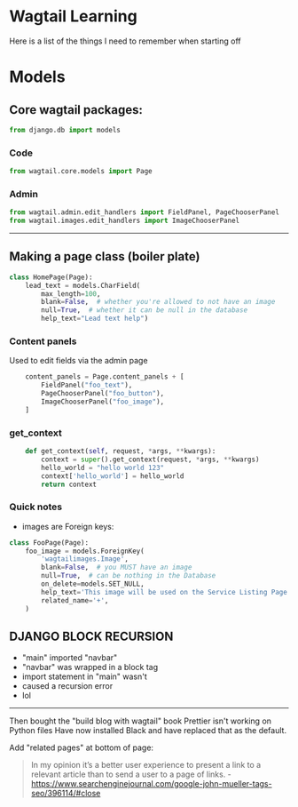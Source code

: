 # Wagtail Learning

Here is a list of the things I need to remember when starting off

# Models

## Core wagtail packages:

```python
from django.db import models
```

### Code

```python
from wagtail.core.models import Page
```

### Admin

```python
from wagtail.admin.edit_handlers import FieldPanel, PageChooserPanel
from wagtail.images.edit_handlers import ImageChooserPanel
```

---

## Making a page class (boiler plate)

```python
class HomePage(Page):
    lead_text = models.CharField(
        max_length=100,
        blank=False,  # whether you're allowed to not have an image
        null=True,  # whether it can be null in the database
        help_text="Lead text help")
```

### Content panels

Used to edit fields via the admin page

```python
    content_panels = Page.content_panels + [
        FieldPanel("foo_text"),
        PageChooserPanel("foo_button"),
        ImageChooserPanel("foo_image"),
    ]
```

### get_context

```python
    def get_context(self, request, *args, **kwargs):
        context = super().get_context(request, *args, **kwargs)
        hello_world = "hello world 123"
        context['hello_world'] = hello_world
        return context
```

### Quick notes

-   images are Foreign keys:

```python
class FooPage(Page):
    foo_image = models.ForeignKey(
        'wagtailimages.Image',
        blank=False,  # you MUST have an image
        null=True,  # can be nothing in the Database
        on_delete=models.SET_NULL,
        help_text='This image will be used on the Service Listing Page',
        related_name='+',
    )
```

## DJANGO BLOCK RECURSION

-   "main" imported "navbar"
-   "navbar" was wrapped in a block tag
-   import statement in "main" wasn't
-   caused a recursion error
-   lol

---

Then bought the "build blog with wagtail" book
Prettier isn't working on Python files
Have now installed Black and have replaced that as the default.

Add "related pages" at bottom of page:

> In my opinion it’s a better user experience to present a link to a relevant article than to send a user to a page of links. - https://www.searchenginejournal.com/google-john-mueller-tags-seo/396114/#close
